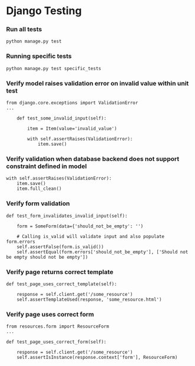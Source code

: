 # Django Testing

### Run all tests

    python manage.py test
    
### Running specific tests

    python manage.py test specific_tests
    
### Verify model raises validation error on invalid value within unit test

    from django.core.exceptions import ValidationError
    ...
    
        def test_some_invalid_input(self):
            
            item = Item(value='invalid_value')
            
            with self.assertRaises(ValidationError):
                item.save()
                
### Verify validation when database backend does not support constraint defined in model

    with self.assertRaises(ValidationError):
        item.save()
        item.full_clean()
        
### Verify form validation

    def test_form_invalidates_invalid_input(self):
    
        form = SomeForm(data={'should_not_be_empty': '')
        
        # Calling is_valid will validate input and also populate form.errors
        self.assertFalse(form.is_valid())
        self.assertEqual(form.errors['should_not_be_empty'], ['Should not be empty should not be empty'])

### Verify page returns correct template

    def test_page_uses_correct_template(self):
    
        response = self.client.get('/some_resource')
        self.assertTemplateUsed(response, 'some_resource.html')

### Verify page uses correct form

    from resources.form import ResourceForm
    ...
    
    def test_page_uses_correct_form(self):
    
        response = self.client.get('/some_resource')
        self.assertIsInstance(response.context['form'], ResourceForm)
